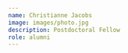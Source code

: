 ```yaml
---
name: Christianne Jacobs
image: images/photo.jpg
description: Postdoctoral Fellow
role: alumni
---
```

